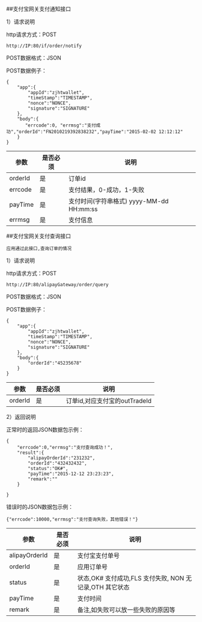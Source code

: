 ##支付宝网关支付通知接口

1）请求说明

http请求方式：POST

    http://IP:80/if/order/notify    

POST数据格式：JSON

POST数据例子：

	{
        "app":{
            "appId":"zjhtwallet",
            "timeStamp":"TIMESTAMP", 
            "nonce":"NONCE",
            "signature":"SIGNATURE"
        },
        "body":{
           "errcode":0, "errmsg":"支付成功","orderId":"FN2010219392838232","payTime":"2015-02-02 12:12:12"
        }
    }



参数|是否必须|说明
---|-------|----
orderId|是|订单id
errcode|是|支付结果，0-成功，1-失败
payTime|是|支付时间(字符串格式) yyyy-MM-dd HH:mm:ss
errmsg|是|支付信息


##支付宝网关支付查询接口

	应用通过此接口,查询订单的情况

1）请求说明

http请求方式：POST

    http://IP:80/alipayGateway/order/query    

POST数据格式：JSON

POST数据例子：


    {
        "app":{
            "appId":"zjhtwallet",
            "timeStamp":"TIMESTAMP", 
            "nonce":"NONCE",
            "signature":"SIGNATURE"
        },
        "body":{
            "orderId":"45235678"
        }
    } 

参数|是否必须|说明
---|-------|----
orderId|是|订单id,对应支付宝的outTradeId

2）返回说明

正常时的返回JSON数据包示例：
 
    {
        "errcode":0,"errmsg":"支付查询成功！",
        "result":{
        	"alipayOrderId":"231232",
        	"orderId":"432432432",
        	"status":"OK#",
        	"payTime":"2015-12-12 23:23:23",
        	"remark":""
        }
        
    }


错误时的JSON数据包示例：

    {"errcode":10000,"errmsg":"支付查询失败，其他错误！"}


参数|是否必须|说明
----|----|-----
alipayOrderId|是|支付宝支付单号
orderId|是|应用订单号
status|是|状态,OK# 支付成功,FLS 支付失败, NON 无记录,OTH 其它状态
payTime|是|支付时间
remark|是|备注,如失败可以放一些失败的原因等









